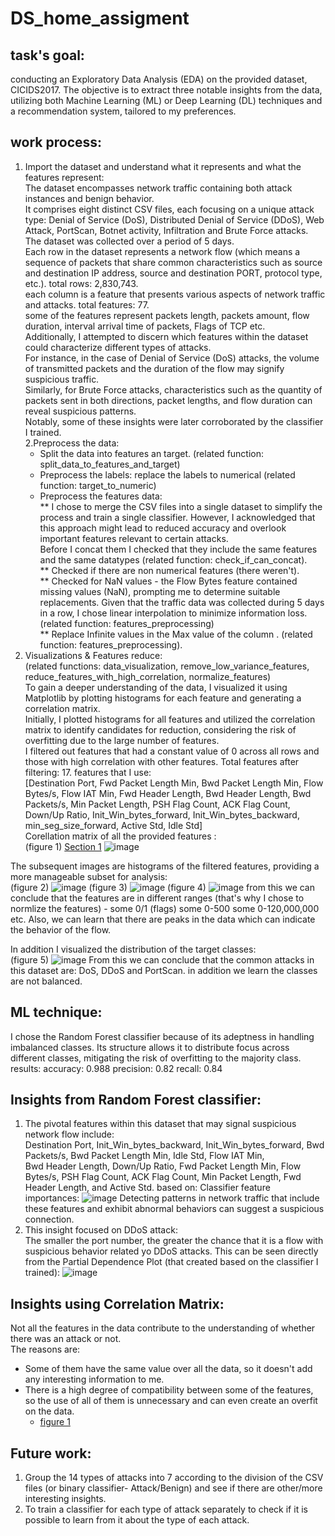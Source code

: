 # DS_home_assigment
## task's goal:
conducting an Exploratory Data Analysis (EDA) on the provided dataset, CICIDS2017. The objective is to extract three notable insights from the data, utilizing both Machine Learning (ML) or Deep Learning (DL) techniques and a recommendation system, tailored to my preferences.

## work process:
1. Import the dataset and understand what it represents and what the features represent:<br>
The dataset encompasses network traffic containing both attack instances and benign behavior.<br> It comprises eight distinct CSV files, each focusing on a unique attack type: Denial of Service (DoS), Distributed Denial of Service (DDoS), Web Attack, PortScan, Botnet activity, Infiltration and Brute Force attacks. The dataset was collected over a period of 5 days.<br>
Each row in the dataset represents a network flow (which means a sequence of packets that share common characteristics such as source and destination IP address, source and destination PORT, protocol type, etc.). total rows:  2,830,743.<br>
each column is a feature that presents various aspects of network traffic and attacks. total features: 77.<br>
some of the features represent packets length, packets amount, flow duration, interval arrival time of packets, Flags of TCP etc.<br>
Additionally, I attempted to discern which features within the dataset could characterize different types of attacks. <br>For instance, in the case of Denial of Service (DoS) attacks, the volume of transmitted packets and the duration of the flow may signify suspicious traffic. <br>Similarly, for Brute Force attacks, characteristics such as the quantity of packets sent in both directions, packet lengths, and flow duration can reveal suspicious patterns. <br>Notably, some of these insights were later corroborated by the classifier I trained.<br>
2.Preprocess the data:<br>
   * Split the data into features an target. (related function: split_data_to_features_and_target)
   * Preprocess the labels: replace the labels to numerical (related function: target_to_numeric)
   * Preprocess the features data:
   <br> ** I chose to merge the CSV files into a single dataset to simplify the process and train a single classifier. However, I acknowledged that this approach might lead to reduced accuracy and overlook important features relevant to certain attacks.<br> Before I concat them I checked that they include the same features and the same datatypes (related function: check_if_can_concat).
   <br> ** Checked if there are non numerical features (there weren't).
   <br> ** Checked for NaN values - the Flow Bytes feature contained missing values (NaN), prompting me to determine suitable replacements. Given that the traffic data was collected during 5 days in a row, I chose linear interpolation to minimize information loss. (related function: features_preprocessing)
   <br> ** Replace Infinite values in the Max value of the column . (related function: features_preprocessing).
3. Visualizations & Features reduce: <br>(related functions: data_visualization, remove_low_variance_features, reduce_features_with_high_correlation, normalize_features)<br>
   To gain a deeper understanding of the data, I visualized it using Matplotlib by plotting histograms for each feature and generating a correlation matrix.<br>Initially, I plotted histograms for all features and utilized the correlation matrix to identify candidates for reduction, considering the risk of overfitting due to the large number of features.<br> I filtered out features that had a constant value of 0 across all rows and those with high correlation with other features. Total features after filtering: 17.
   features that I use:<br> [Destination Port, Fwd Packet Length Min, Bwd Packet Length Min, Flow Bytes/s, Flow IAT Min, Fwd Header Length, Bwd Header Length, Bwd Packets/s,
   Min Packet Length, PSH Flag Count, ACK Flag Count, Down/Up Ratio, Init_Win_bytes_forward, Init_Win_bytes_backward, min_seg_size_forward, Active Std, Idle Std]<br>
Corellation matrix of all the provided features : <br> (figure 1) [Section 1](#section-1)
![image](https://github.com/noabu/DS_home_assigment/assets/37350541/288de439-9493-4775-abba-4fa67e6155bb)
   
The subsequent images are histograms of the filtered features, providing a more manageable subset for analysis: <br>
(figure 2)
![image](https://github.com/noabu/DS_home_assigment/assets/37350541/4df6565c-2bf1-435f-8eb0-46a952dc3177)
(figure 3)
![image](https://github.com/noabu/DS_home_assigment/assets/37350541/cb5b57e5-ac19-4d1e-96a8-f0d22a35ece9)
(figure 4)
![image](https://github.com/noabu/DS_home_assigment/assets/37350541/68df9239-0654-4fd3-b130-3cd593dcc099)
from this we can conclude that the features are in different ranges (that's why I chose to normlize the features) - some 0/1 (flags) some 0-500 some 0-120,000,000 etc. 
Also, we can learn that there are peaks in the data which can indicate the behavior of the flow.

In addition I visualized the distribution of the target classes: <br>
(figure 5)
![image](https://github.com/noabu/DS_home_assigment/assets/37350541/e31971d3-ff2b-41e4-8e94-5fa03909b0d3)
From this we can conclude that the common attacks in this dataset are: DoS, DDoS and PortScan. in addition we learn the classes are not balanced.

## ML technique:
I chose the Random Forest classifier because of its adeptness in handling imbalanced classes. Its structure allows it to distribute focus across different classes, mitigating the risk of overfitting to the majority class. 
results:
accuracy: 0.988
precision: 0.82
recall: 0.84

## Insights from Random Forest classifier:
1. The pivotal features within this dataset that may signal suspicious network flow include:
   <br>Destination Port, Init_Win_bytes_backward, Init_Win_bytes_forward, Bwd Packets/s, Bwd Packet Length Min, Idle Std, Flow IAT Min,
   <br>Bwd Header Length, Down/Up Ratio, Fwd Packet Length Min, Flow Bytes/s, PSH Flag Count, ACK Flag Count, Min Packet Length, Fwd Header Length, and Active Std.
   based on:
Classifier feature importances:
![image](https://github.com/noabu/DS_home_assigment/assets/37350541/dceba4ba-e209-4ba2-ad93-6a72cc40edff)
Detecting patterns in network traffic that include these features and exhibit abnormal behaviors can suggest a suspicious connection.
2. This insight focused on DDoS attack: <br>
   The smaller the port number, the greater the chance that it is a flow with suspicious behavior related yo DDoS attacks.
This can be seen directly from the Partial Dependence Plot (that created based on the classifier I trained):
![image](https://github.com/noabu/DS_home_assigment/assets/37350541/52dba98d-3b97-4874-984e-6b8804584183)

## Insights using Correlation Matrix:
Not all the features in the data contribute to the understanding of whether there was an attack or not. <br>
The reasons are:
* Some of them have the same value over all the data, so it doesn't add any interesting information to me.
* There is a high degree of compatibility between some of the features, so the use of all of them is unnecessary and can even create an overfit on the data.
  - [figure 1](#section-1)


## Future work:
1. Group the 14 types of attacks into 7 according to the division of the CSV files (or binary classifier- Attack/Benign) and see if there are other/more interesting insights.
2. To train a classifier for each type of attack separately to check if it is possible to learn from it about the type of each attack.











